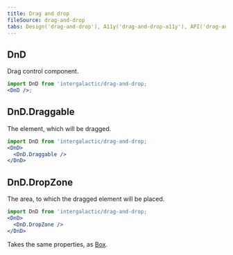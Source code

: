 ```yaml
---
title: Drag and drop
fileSource: drag-and-drop
tabs: Design('drag-and-drop'), A11y('drag-and-drop-a11y'), API('drag-and-drop-api'), Example('drag-and-drop-code'), Changelog('drag-and-drop-changelog')
---
```


## DnD

Drag control component.

```jsx
import DnD from 'intergalactic/drag-and-drop;
<DnD />;
```

<TypesView type="DragAndDropProps" :types={...types} />

## DnD.Draggable

The element, which will be dragged.

```jsx
import DnD from 'intergalactic/drag-and-drop;
<DnD>
  <DnD.Draggable />
</DnD>
```

<TypesView type="DraggableProps" :types={...types} />

## DnD.DropZone

The area, to which the dragged element will be placed.

```jsx
import DnD from 'intergalactic/drag-and-drop;
<DnD>
  <DnD.DropZone />
</DnD>
```

Takes the same properties, as [Box](/layout/box-system/box-api#a3cfce).

<script setup>import { data as types } from '@types.data.ts';</script>